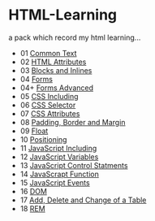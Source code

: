 # HTML-Learning
a pack which record my html learning...
- 01 [Common Text](/01-common-text.html)
- 02 [HTML Attributes](/02-html-attributes.html)
- 03 [Blocks and Inlines](/03-blocks-and-inlines.html)
- 04 [Forms](/04-forms.html)
- 04+ [Forms Advanced](/04-forms-advanced.html)
- 05 [CSS Including](/05-css-including.html)
- 06 [CSS Selector](/06-css-selector.html)
- 07 [CSS Attributes](/07-css-attributes.html)
- 08 [Padding, Border and Margin](/08-padding-border-and-margin.html)
- 09 [Float](/09-float.html)
- 10 [Positioning](/10-positioning.html)
- 11 [JavaScript Including](/11-javascript-including.html)
- 12 [JavaScript Variables](/12-javascript-variables.html)
- 13 [JavaScript Control Statments](/13-javascript-control-statements.html)
- 14 [JavaScrapt Function](/14-javascript-function.html)
- 15 [JavaScript Events](/15-javascript-events.html)
- 16 [DOM](/16-dom.html)
- 17 [Add, Delete and Change of a Table](/17-add-delete-and-change-of-a-table.html)
- 18 [REM](/18-rem.html)
